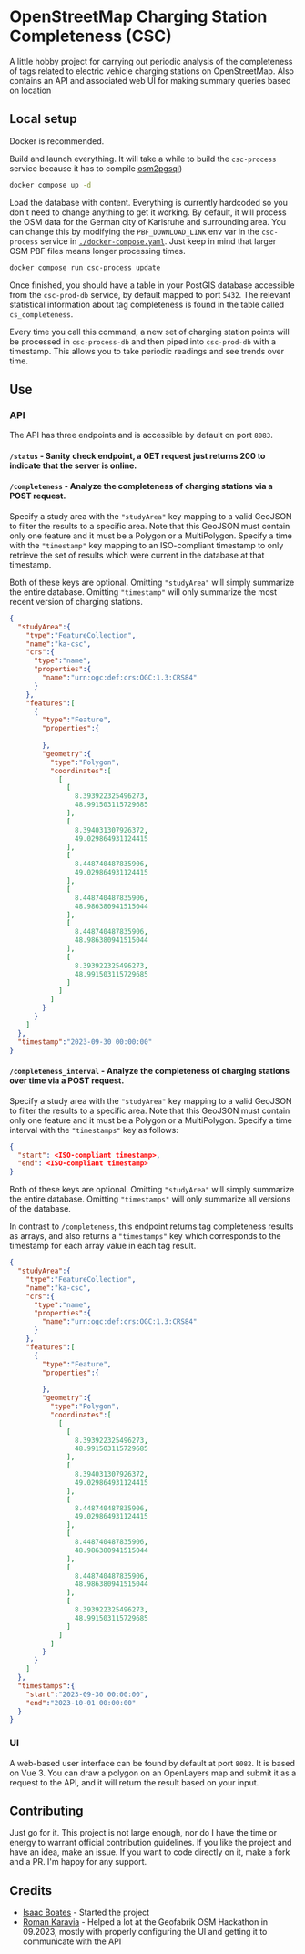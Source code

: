 # OpenStreetMap Charging Station Completeness (CSC)

A little hobby project for carrying out periodic analysis of the completeness of tags related to electric vehicle
charging stations on OpenStreetMap. Also contains an API and associated web UI for making summary queries based on
location

## Local setup

Docker is recommended.

Build and launch everything. It will take a while to build the `csc-process` service because it has to compile
[osm2pgsql](https://github.com/osm2pgsql-dev/osm2pgsql))

```sh
docker compose up -d
```

Load the database with content. Everything is currently hardcoded so you don't need to change anything to get it
working. By default, it will process the OSM data for the German city of Karlsruhe and surrounding area. You can
change this by modifying the `PBF_DOWNLOAD_LINK` env var in the `csc-process` service in
[`./docker-compose.yaml`](docker-compose.yaml). Just keep in mind that larger OSM PBF files means longer processing
times.

```sh
docker compose run csc-process update
```

Once finished, you should have a table in your PostGIS database accessible from the `csc-prod-db` service, by default
mapped to port `5432`. The relevant statistical information about tag completeness is found in the table called
`cs_completeness`.

Every time you call this command, a new set of charging station points will be processed in `csc-process-db` and then
piped into `csc-prod-db` with a timestamp. This allows you to take periodic readings and see trends over time.

## Use

### API

The API has three endpoints and is accessible by default on port `8083`.

#### `/status` - Sanity check endpoint, a GET request just returns 200 to indicate that the server is online.

#### `/completeness` - Analyze the completeness of charging stations via a POST request.

Specify a study area with the `"studyArea"` key mapping to a valid GeoJSON to filter the results to a specific area.
Note that this GeoJSON must contain only one feature and it must be a Polygon or a MultiPolygon. Specify a time with
the `"timestamp"` key mapping to an ISO-compliant timestamp to only retrieve the set of results which were current in
the database at that timestamp.

Both of these keys are optional. Omitting `"studyArea"` will simply summarize the entire database. Omitting
`"timestamp"` will only summarize the most recent version of charging stations.

```json
{
  "studyArea":{
    "type":"FeatureCollection",
    "name":"ka-csc",
    "crs":{
      "type":"name",
      "properties":{
        "name":"urn:ogc:def:crs:OGC:1.3:CRS84"
      }
    },
    "features":[
      {
        "type":"Feature",
        "properties":{
          
        },
        "geometry":{
          "type":"Polygon",
          "coordinates":[
            [
              [
                8.393922325496273,
                48.991503115729685
              ],
              [
                8.394031307926372,
                49.029864931124415
              ],
              [
                8.448740487835906,
                49.029864931124415
              ],
              [
                8.448740487835906,
                48.986380941515044
              ],
              [
                8.448740487835906,
                48.986380941515044
              ],
              [
                8.393922325496273,
                48.991503115729685
              ]
            ]
          ]
        }
      }
    ]
  },
  "timestamp":"2023-09-30 00:00:00"
}
```

#### `/completeness_interval` - Analyze the completeness of charging stations over time via a POST request.

Specify a study area with the `"studyArea"` key mapping to a valid GeoJSON to filter the results to a specific area.
Note that this GeoJSON must contain only one feature and it must be a Polygon or a MultiPolygon. Specify a time interval
with the `"timestamps"` key as follows:

```json
{
  "start": <ISO-compliant timestamp>,
  "end": <ISO-compliant timestamp>
}
```

Both of these keys are optional. Omitting `"studyArea"` will simply summarize the entire database. Omitting
`"timestamps"` will only summarize all versions of the database.

In contrast to `/completeness`, this endpoint returns tag completeness results as arrays, and also returns a
`"timestamps"` key which corresponds to the timestamp for each array value in each tag result.

```json
{
  "studyArea":{
    "type":"FeatureCollection",
    "name":"ka-csc",
    "crs":{
      "type":"name",
      "properties":{
        "name":"urn:ogc:def:crs:OGC:1.3:CRS84"
      }
    },
    "features":[
      {
        "type":"Feature",
        "properties":{
          
        },
        "geometry":{
          "type":"Polygon",
          "coordinates":[
            [
              [
                8.393922325496273,
                48.991503115729685
              ],
              [
                8.394031307926372,
                49.029864931124415
              ],
              [
                8.448740487835906,
                49.029864931124415
              ],
              [
                8.448740487835906,
                48.986380941515044
              ],
              [
                8.448740487835906,
                48.986380941515044
              ],
              [
                8.393922325496273,
                48.991503115729685
              ]
            ]
          ]
        }
      }
    ]
  },
  "timestamps":{
    "start":"2023-09-30 00:00:00",
    "end":"2023-10-01 00:00:00"
  }
}
```

### UI

A web-based user interface can be found by default at port `8082`. It is based on Vue 3. You can draw a polygon on an
OpenLayers map and submit it as a request to the API, and it will return the result based on your input.

## Contributing

Just go for it. This project is not large enough, nor do I have the time or energy to warrant official contribution
guidelines. If you like the project and have an idea, make an issue. If you want to code directly on it, make a fork
and a PR. I'm happy for any support.

## Credits

* [Isaac Boates](https://github.com/iboates) - Started the project
* [Roman Karavia](https://github.com/romankaravia) - Helped a lot at the Geofabrik OSM Hackathon in 09.2023, mostly with
properly configuring the UI and getting it to communicate with the API
